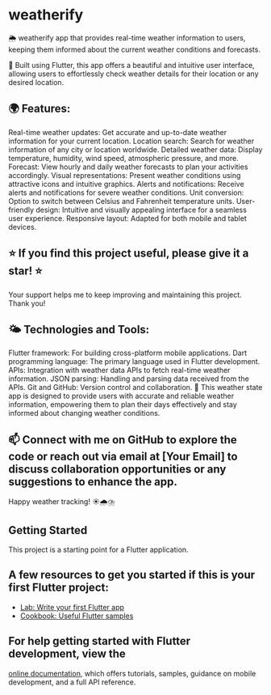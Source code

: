 # weatherify

🌦️ weatherify app that provides real-time weather information to users, keeping them informed about the current weather conditions and forecasts.

📱 Built using Flutter, this app offers a beautiful and intuitive user interface, allowing users to effortlessly check weather details for their location or any desired location.

## 🌍 Features:

Real-time weather updates: Get accurate and up-to-date weather information for your current location.
Location search: Search for weather information of any city or location worldwide.
Detailed weather data: Display temperature, humidity, wind speed, atmospheric pressure, and more.
Forecast: View hourly and daily weather forecasts to plan your activities accordingly.
Visual representations: Present weather conditions using attractive icons and intuitive graphics.
Alerts and notifications: Receive alerts and notifications for severe weather conditions.
Unit conversion: Option to switch between Celsius and Fahrenheit temperature units.
User-friendly design: Intuitive and visually appealing interface for a seamless user experience.
Responsive layout: Adapted for both mobile and tablet devices.

## ⭐️ If you find this project useful, please give it a star! ⭐️
Your support helps me to keep improving and maintaining this project. Thank you!


## 🌤️ Technologies and Tools:

Flutter framework: For building cross-platform mobile applications.
Dart programming language: The primary language used in Flutter development.
APIs: Integration with weather data APIs to fetch real-time weather information.
JSON parsing: Handling and parsing data received from the APIs.
Git and GitHub: Version control and collaboration.
🚀 This weather state app is designed to provide users with accurate and reliable weather information, empowering them to plan their days effectively and stay informed about changing weather conditions.

## 📫 Connect with me on GitHub to explore the code or reach out via email at [Your Email] to discuss collaboration opportunities or any suggestions to enhance the app.

Happy weather tracking! ☀️🌧️⛈️

## Getting Started

This project is a starting point for a Flutter application.

## A few resources to get you started if this is your first Flutter project:

- [Lab: Write your first Flutter app](https://docs.flutter.dev/get-started/codelab)
- [Cookbook: Useful Flutter samples](https://docs.flutter.dev/cookbook)

## For help getting started with Flutter development, view the
[online documentation](https://docs.flutter.dev/), which offers tutorials,
samples, guidance on mobile development, and a full API reference.
